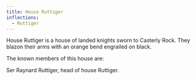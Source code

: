 ```yaml
---
title: House Ruttiger
inflections:
  - Ruttiger
---
```


House Ruttiger is a house of landed knights sworn to Casterly Rock. They blazon their arms with an orange bend engrailed on black.

The known members of this house are:

Ser Raynard Ruttiger, head of house Ruttiger.


